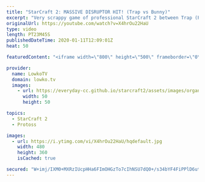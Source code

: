 ```yaml
---
title: "StarCraft 2: MASSIVE DISRUPTOR HIT! (Trap vs Bunny)"
excerpt: "Very scrappy game of professional StarCraft 2 between Trap (Protoss) and Bunny (Terran). Both players make several of mistakes in the match, which is why it gets extremely hectic. From accidential Colossus rally points, to a massive Disruptor hit. Terran vs Protoss has quickly become one of my favourites,"
originalUrl: https://youtube.com/watch?v=X4hrOu22HaU
type: video
length: PT23M45S
publishedDateTime: 2020-01-11T12:09:01Z
heat: 50

featuredContent: "<iframe width=\"800\" height=\"500\" frameborder=\"0\" src=\"https://www.youtube.com/embed/X4hrOu22HaU\" allow=\"accelerometer; autoplay; encrypted-media; gyroscope; picture-in-picture\" allowfullscreen></iframe>"

provider:
  name: LowkoTV
  domain: lowko.tv
  images:
    - url: https://everyday-cc.github.io/starcraft2/assets/images/organizations/lowko.tv-50x50.jpg
      width: 50
      height: 50

topics:
  - StarCraft 2
  - Protoss

images:
  - url: https://i.ytimg.com/vi/X4hrOu22HaU/hqdefault.jpg
    width: 480
    height: 360
    isCached: true

secured: "W+imj/IXM0+MXRzIUcpHHa6FImOHGzTo7cIhNSU7dQ0+/s34bYF4FiPPlD6utIIsOBRCro2X81nlHGGXhPKwfYi4+yV89AJpzYPjcC/wBkMg82g8v4PSV2JqPeAagWoQKR4PcP/RkxyQxgvikZtKq9dAtNpdoJCxpr9Ua35hhp6DDG+ZvN9CiWUyIkJ8oidRMnoqwV9iGDRg58ZqlawynNFi/a90NGj3TncGs6MYBPuKA4pmilensQwcZdgo2qGjU+ObpMHVE2yyFkaErdW6Zzs0u4r9kjt2I91iTQrGnnuh8LXw1RtjP57qBXTe3hk0M3iCtHmSAvWcSsRdDE0WtBKkES2rROcFpLGKdYTwfl6ML+bqrWfsJxEJtAxoRcMbSu+aVR+7YpvmFlRXYBkeGzPu/TmJcRiUZ1gKU15sz1nVpoHLjQz7OugwZDBVyVd3;cVvf1fQsYfcf0V4YB3FEMw=="
---
```


